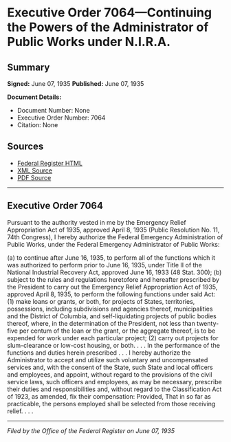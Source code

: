 # Executive Order 7064—Continuing the Powers of the Administrator of Public Works under N.I.R.A.

## Summary

**Signed:** June 07, 1935
**Published:** June 07, 1935

**Document Details:**
- Document Number: None
- Executive Order Number: 7064
- Citation: None

## Sources
- [Federal Register HTML](https://www.presidency.ucsb.edu/documents/executive-order-7064-continuing-the-powers-the-administrator-public-works-under-nira)
- [XML Source](None)
- [PDF Source](None)

---

## Executive Order 7064

Pursuant to the authority vested in me by the Emergency Relief Appropriation Act of 1935, approved April 8, 1935 (Public Resolution No. 11, 74th Congress), I hereby authorize the Federal Emergency Administration of Public Works, under the Federal Emergency Administrator of Public Works:

(a) to continue after June 16, 1935, to perform all of the functions which it was authorized to perform prior to June 16, 1935, under Title II of the National Industrial Recovery Act, approved June 16, 1933 (48 Stat. 300);
(b) subject to the rules and regulations heretofore and hereafter prescribed by the President to carry out the Emergency Relief Appropriation Act of 1935, approved April 8, 1935, to perform the following functions under said Act:
    (1) make loans or grants, or both, for projects of States, territories, possessions, including subdivisions and agencies thereof, municipalities and the District of Columbia, and self-liquidating projects of public bodies thereof, where, in the determination of the President, not less than twenty-five per centum of the loan or the grant, or the aggregate thereof, is to be expended for work under each particular project;
    (2) carry out projects for slum-clearance or low-cost housing, or both. . . .
In the performance of the functions and duties herein prescribed . . . I hereby authorize the Administrator to accept and utilize such voluntary and uncompensated services and, with the consent of the State, such State and local officers and employees, and appoint, without regard to the provisions of the civil service laws, such officers and employees, as may be necessary, prescribe their duties and responsibilities and, without regard to the Classification Act of 1923, as amended, fix their compensation: Provided, That in so far as practicable, the persons employed shall be selected from those receiving relief. . . .

---

*Filed by the Office of the Federal Register on June 07, 1935*
